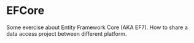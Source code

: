 # EFCore
Some exercise about Entity Framework Core (AKA EF7). How to share a data access project between different platform.
